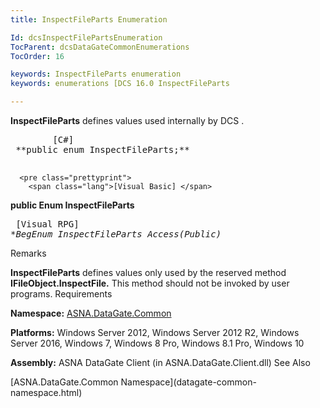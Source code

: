 ```yaml
---
title: InspectFileParts Enumeration

Id: dcsInspectFilePartsEnumeration
TocParent: dcsDataGateCommonEnumerations
TocOrder: 16

keywords: InspectFileParts enumeration
keywords: enumerations [DCS 16.0 InspectFileParts

---
```


<span> **InspectFileParts** </span> defines values used internally by DCS . 
<pre class="prettyprint">
        <span class="lang">[C#]</span>
 **public enum InspectFileParts;** 
      </pre>
      <pre class="prettyprint">
        <span class="lang">[Visual Basic] </span>
 **public Enum InspectFileParts** 
      </pre>
      <pre class="prettyprint">
        <span class="lang">[Visual RPG]</span>
 **BegEnum InspectFileParts Access(*Public)** 
      </pre>

Remarks

**InspectFileParts** defines values only used by the reserved method **IFileObject.InspectFile.** This method should not be invoked by user programs. 
Requirements

**Namespace:** [ASNA.DataGate.Common](datagate-common-namespace.html) 

**Platforms:** Windows Server 2012, Windows Server 2012 R2, Windows Server 2016, Windows 7, Windows 8 Pro, Windows 8.1 Pro, Windows 10

**Assembly:** ASNA DataGate Client (in ASNA.DataGate.Client.dll)
See Also

<dl />
      [ASNA.DataGate.Common Namespace](datagate-common-namespace.html)

